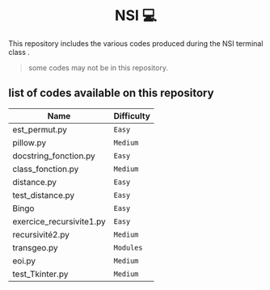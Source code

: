 <h1 align="center"> NSI 💻</h1>

This repository includes the various codes produced during the NSI terminal class .

> some codes may not be in this repository.

## list of codes available on this repository

| Name | Difficulty |
| ---  | ---------- |
| est_permut.py | `Easy`|
| pillow.py | `Medium`|
| docstring_fonction.py | `Easy` |
| class_fonction.py | `Medium` |
| distance.py | `Easy` |
| test_distance.py | `Easy` |
| Bingo | `Easy` |
| exercice_recursivite1.py | `Easy` |
| recursivité2.py | `Medium` |
| transgeo.py | `Modules` |
| eoi.py | `Medium` |
| test_Tkinter.py | `Medium` |
